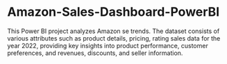 # Amazon-Sales-Dashboard-PowerBI
This Power BI project analyzes Amazon se trends. The dataset consists of various attributes such as product details, pricing, rating sales data for the year 2022, providing key insights into product performance, customer preferences, and revenues, discounts, and seller information. 
